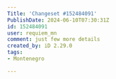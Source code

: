 ```yaml
---
Title: 'Changeset #152484091'
PublishDate: 2024-06-10T07:30:31Z
id: 152484091
user: requiem_mn
comment: just few more details
created_by: iD 2.29.0
tags:
- Montenegro

---
```

